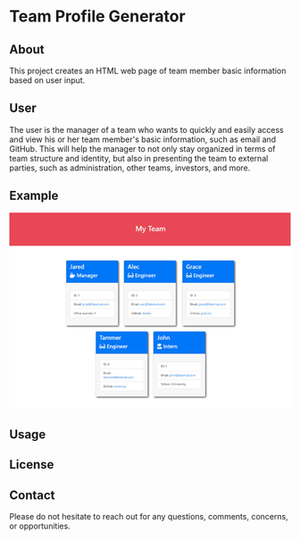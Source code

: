 # Team Profile Generator

## About

This project creates an HTML web page of team member basic information based on user input.

## User

The user is the manager of a team who wants to quickly and easily access and view his or her team member's basic information, such as email and GitHub. This will help the manager to not only stay organized in terms of team structure and identity, but also in presenting the team to external parties, such as administration, other teams, investors, and more.

## Example

![Demo](./assets/images/demo.png)

## Usage

## License

## Contact

Please do not hesitate to reach out for any questions, comments, concerns, or opportunities.